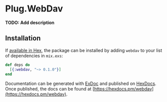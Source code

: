 # Plug.WebDav

**TODO: Add description**

## Installation

If [available in Hex](https://hex.pm/docs/publish), the package can be installed
by adding `webdav` to your list of dependencies in `mix.exs`:

```elixir
def deps do
  [{:webdav, "~> 0.1.0"}]
end
```

Documentation can be generated with [ExDoc](https://github.com/elixir-lang/ex_doc)
and published on [HexDocs](https://hexdocs.pm). Once published, the docs can
be found at [https://hexdocs.pm/webdav](https://hexdocs.pm/webdav).

